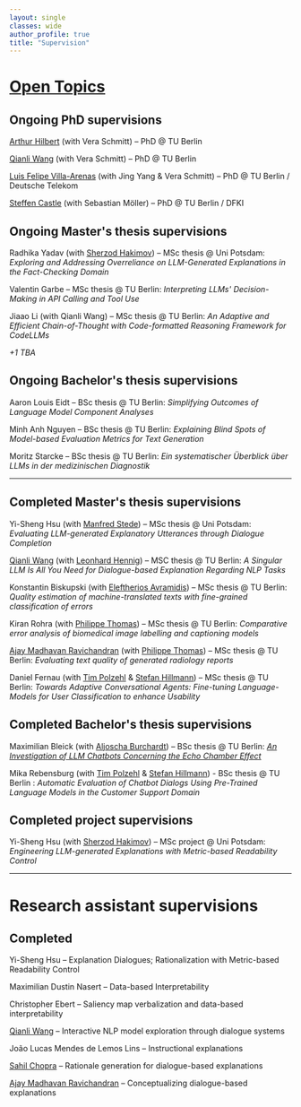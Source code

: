 ```yaml
---
layout: single
classes: wide
author_profile: true
title: "Supervision"
---
```


# [Open Topics](./topics.md)

## Ongoing PhD supervisions
[Arthur Hilbert](https://xplainlp.github.io/authors/arthur-hilbert/) (with Vera Schmitt) – PhD @ TU Berlin  

[Qianli Wang](https://xplainlp.github.io/authors/qianli-wang/) (with Vera Schmitt) – PhD @ TU Berlin  

[Luis Felipe Villa-Arenas](https://xplainlp.github.io/authors/luis-felipe-villa-arenas/) (with Jing Yang & Vera Schmitt) – PhD @ TU Berlin / Deutsche Telekom  

[Steffen Castle](https://dfki-nlp.github.io/authors/steffen-castle/) (with Sebastian Möller) – PhD @ TU Berlin / DFKI  

## Ongoing Master's thesis supervisions
Radhika Yadav (with [Sherzod Hakimov](https://sherzod-hakimov.github.io/)) – MSc thesis @ Uni Potsdam: _Exploring and Addressing Overreliance on LLM-Generated Explanations in the Fact-Checking Domain_

Valentin Garbe – MSc thesis @ TU Berlin: _Interpreting LLMs' Decision-Making in API Calling and Tool Use_  

Jiaao Li (with Qianli Wang) – MSc thesis @ TU Berlin: _An Adaptive and Efficient Chain-of-Thought with Code-formatted Reasoning Framework for CodeLLMs_  

*+1 TBA*

## Ongoing Bachelor's thesis supervisions
Aaron Louis Eidt – BSc thesis @ TU Berlin: _Simplifying Outcomes of Language Model Component Analyses_  

Minh Anh Nguyen – BSc thesis @ TU Berlin: _Explaining Blind Spots of Model-based Evaluation Metrics for Text Generation_

Moritz Starcke – BSc thesis @ TU Berlin: _Ein systematischer Überblick über LLMs in der medizinischen Diagnostik_  

---


## Completed Master's thesis supervisions
Yi-Sheng Hsu (with [Manfred Stede](https://www.ling.uni-potsdam.de/~stede/)) – MSc thesis @ Uni Potsdam: _Evaluating LLM-generated Explanatory Utterances through Dialogue Completion_  

[Qianli Wang](https://github.com/qiaw99) (with [Leonhard Hennig](https://dfki-nlp.github.io/authors/leonhard-hennig/)) – MSC thesis @ TU Berlin: _A Singular LLM Is All You Need for Dialogue-based Explanation Regarding NLP Tasks_  

Konstantin Biskupski (with [Eleftherios Avramidis](https://github.com/lefterav)) – MSc thesis @ TU Berlin: _Quality estimation of machine-translated texts with fine-grained classification of errors_  

Kiran Rohra (with [Philippe Thomas](https://github.com/erechtheus)) – MSc thesis @ TU Berlin: _Comparative error analysis of biomedical image labelling and captioning models_  

[Ajay Madhavan Ravichandran](https://github.com/aj280192) (with [Philippe Thomas](https://github.com/erechtheus)) – MSc thesis @ TU Berlin: _Evaluating text quality of generated radiology reports_  

Daniel Fernau (with [Tim Polzehl](https://www.tu.berlin/en/qu/ueber-uns/team-personen/gast-wissenschaftler-partner/dr-tim-polzehl) & [Stefan Hillmann](https://www.tu.berlin/index.php?id=29495)) – MSc thesis @ TU Berlin: _Towards Adaptive Conversational Agents: Fine-tuning Language-Models for User Classification to enhance Usability_

## Completed Bachelor's thesis supervisions
Maximilian Bleick (with [Aljoscha Burchardt](https://www.dfki.de/~aburch/)) – BSc thesis @ TU Berlin: [_An Investigation of LLM Chatbots Concerning the Echo Chamber Effect_](https://tu.berlin/index.php?id=246820)

Mika Rebensburg (with [Tim Polzehl](https://www.tu.berlin/en/qu/ueber-uns/team-personen/gast-wissenschaftler-partner/dr-tim-polzehl) & [Stefan Hillmann](https://www.tu.berlin/index.php?id=29495)) - BSc thesis @ TU Berlin : _Automatic Evaluation of Chatbot Dialogs Using Pre-Trained Language Models in the Customer Support Domain_   

## Completed project supervisions
Yi-Sheng Hsu (with [Sherzod Hakimov](https://sherzod-hakimov.github.io/)) – MSc project @ Uni Potsdam: _Engineering LLM-generated Explanations with Metric-based Readability Control_  


---


# Research assistant supervisions

## Completed

Yi-Sheng Hsu – Explanation Dialogues; Rationalization with Metric-based Readability Control  

Maximilian Dustin Nasert – Data-based Interpretability  

Christopher Ebert – Saliency map verbalization and data-based interpretability  

[Qianli Wang](https://github.com/qiaw99) – Interactive NLP model exploration through dialogue systems  

João Lucas Mendes de Lemos Lins – Instructional explanations  

[Sahil Chopra](https://schopra6.github.io/) – Rationale generation for dialogue-based explanations  

[Ajay Madhavan Ravichandran](https://github.com/aj280192) – Conceptualizing dialogue-based explanations  
